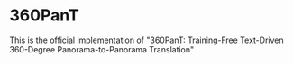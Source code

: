 # 360PanT
This is the official implementation of "360PanT: Training-Free Text-Driven 360-Degree Panorama-to-Panorama Translation"
